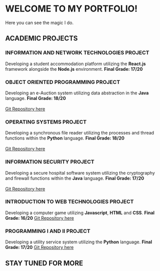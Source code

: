 # WELCOME TO MY PORTFOLIO!
Here you can see the magic I do.
<br>
## ACADEMIC PROJECTS
### INFORMATION AND NETWORK TECHNOLOGIES PROJECT
Developing a student accommodation platform utilizing the **React.js** 
framework alongside the **Node.js** environment. **Final Grade: 17/20**
<br>
### OBJECT ORIENTED PROGRAMMING PROJECT
Developing an e-Auction system utilizing data abstraction in the **Java** language.
**Final Grade: 18/20**
<br>
<br>
[Git Repository here](https://github.com/gmbdealmeida/pco)
<br>
### OPERATING SYSTEMS PROJECT
Developing a synchronous file reader utilizing the processes and thread functions
within the **Python** language. **Final Grade: 18/20**
<br>
<br>
[Git Repository here](https://github.com/gmbdealmeida/so)
<br>
### INFORMATION SECURITY PROJECT
Developing a secure hospital software system utilizing the cryptography and
firewall functions within the **Java** language. **Final Grade: 17/20**
<br>
<br>
[Git Repository here](https://github.com/gmbdealmeida/sinf)

### INTRODUCTION TO WEB TECHNOLOGIES PROJECT
Developing a computer game utilizing **Javascript**, **HTML** and **CSS**. **Final Grade: 16/20**
[Git Repository here](https://github.com/gmbdealmeida/itw)

### PROGRAMMING I AND II PROJECT
Developing a utility service system utilizing the **Python** language. **Final Grade: 17/20**
[Git Repository here](https://github.com/gmbdealmeida/progi_and_progii)

## STAY TUNED FOR MORE
